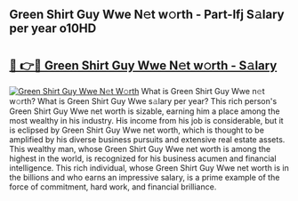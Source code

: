 ## Green Shirt Guy Wwe N𝚎t w𝚘rth - Part-lfj S𝚊lary per year o10HD

# <h2><a href="http://gc0hoxi.nevu.top/?p=Green+Shirt+Guy+Wwe">🔗 👉🔴 Green Shirt Guy Wwe N𝚎t w𝚘rth - S𝚊lary</a></h2>

[![Green Shirt Guy Wwe N𝚎t W𝚘rth](https://i.imgur.com/Oavwk0R.jpeg)](http://gc0hoxi.nevu.top/?p=Green+Shirt+Guy+Wwe)
What is Green Shirt Guy Wwe n𝚎t w𝚘rth? What is Green Shirt Guy Wwe s𝚊lary per year?
This rich person's Green Shirt Guy Wwe net worth is sizable, earning him a place among the most wealthy in his industry. His income from his job is considerable, but it is eclipsed by Green Shirt Guy Wwe net worth, which is thought to be amplified by his diverse business pursuits and extensive real estate assets. This wealthy man, whose Green Shirt Guy Wwe net worth is among the highest in the world, is recognized for his business acumen and financial intelligence. This rich individual, whose Green Shirt Guy Wwe net worth is in the billions and who earns an impressive salary, is a prime example of the force of commitment, hard work, and financial brilliance.
